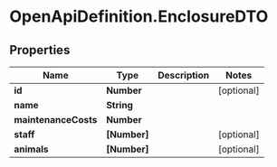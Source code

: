 # OpenApiDefinition.EnclosureDTO

## Properties
Name | Type | Description | Notes
------------ | ------------- | ------------- | -------------
**id** | **Number** |  | [optional] 
**name** | **String** |  | 
**maintenanceCosts** | **Number** |  | 
**staff** | **[Number]** |  | [optional] 
**animals** | **[Number]** |  | [optional] 
